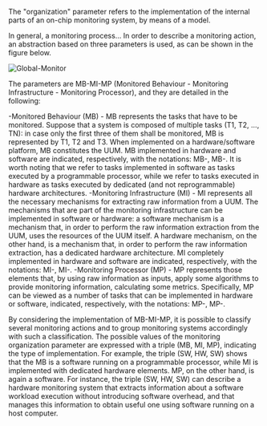 The "organization" parameter refers to the implementation of the internal parts of an on-chip monitoring system, by means of a model.

In general, a monitoring process... In order to describe a monitoring action, an abstraction based on three parameters is used, as can be shown in the figure below.

![Global-Monitor](https://i.imgur.com/UQKC8iH.png)

The parameters are MB-MI-MP (Monitored Behaviour - Monitoring Infrastructure - Monitoring Processor), and they are detailed in the following:

-Monitored Behaviour (MB) - MB represents the tasks that have to be monitored. Suppose that a system is composed of multiple tasks (T1, T2, ..., TN): in case only the first three of them shall be monitored, MB is represented by T1, T2 and T3. When implemented on a hardware/software platform, MB constitutes the UUM. MB implemented in hardware and software are indicated, respectively, with the notations: MB-<HW>, MB-<SW>. It is worth noting that we refer to tasks implemented in software as tasks executed by a programmable processor, while we refer to tasks executed in hardware as tasks executed by dedicated (and not reprogrammable) hardware architectures.
-Monitoring Infrastructure (MI) - MI represents all the necessary mechanisms for extracting raw information from a UUM. The mechanisms that are part of the monitoring infrastructure can be implemented in software or hardware: a software mechanism is a mechanism that, in order to perform the raw information extraction from the UUM, uses the resources of the UUM itself. A hardware mechanism, on the other hand, is a mechanism that, in order to perform the raw information extraction, has a dedicated hardware architecture. MI completely implemented in hardware and software are indicated, respectively, with the notations: MI-<HW>, MI-<SW>.
-Monitoring Processor (MP) - MP represents those elements that, by using raw information as inputs, apply some algorithms to provide monitoring information, calculating some metrics. Specifically, MP can be viewed as a number of tasks that can be implemented in hardware or software, indicated, respectively, with the notations: MP-<HW>, MP-<SW>.



By considering the implementation of MB-MI-MP, it is possible to classify several monitoring actions and to group monitoring systems accordingly with such a classification.
The possible values of the monitoring organization parameter are expressed with a triple (MB, MI, MP), indicating the type of implementation. 
For example, the triple (SW, HW, SW)  shows that the MB is a software running on a programmable processor, while MI is implemented with dedicated hardware elements. MP, on the other hand, is again a software. For instance, the triple (SW, HW, SW) can describe a hardware monitoring system that extracts information about a software workload execution without introducing software overhead, and that manages this information to obtain useful one using software running on a host computer.
